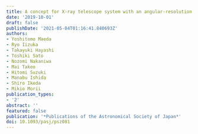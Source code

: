 ```yaml
---
title: A concept for X-ray telescope system with an angular-resolution booster
date: '2019-10-01'
draft: false
publishDate: '2021-05-04T01:16:41.840693Z'
authors:
- Yoshitomo Maeda
- Ryo Iizuka
- Takayuki Hayashi
- Toshiki Sato
- Nozomi Nakaniwa
- Mai Takeo
- Hitomi Suzuki
- Manabu Ishida
- Shiro Ikeda
- Mikio Morii
publication_types:
- '2'
abstract: ''
featured: false
publication: '*Publications of the Astronomical Society of Japan*'
doi: 10.1093/pasj/psz081
---
```

